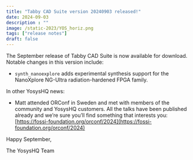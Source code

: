 ```yaml
---
title: "Tabby CAD Suite version 20240903 released!"
date: 2024-09-03
description : ""
image: /static-2023/YOS_horiz.png
tags: ["release notes"]
draft: false
---
```


The September release of Tabby CAD Suite is now available for download. Notable changes in this version include:

* `synth_nanoexplore` adds experimental synthesis support for the NanoXplore NG-Ultra radiation-hardened FPGA family.

In other YosysHQ news:

* Matt attended ORConf in Sweden and met with members of the community and YosysHQ customers. All the talks have been published already and we’re sure you’ll find something that interests you: [https://fossi-foundation.org/orconf/2024](https://fossi-foundation.org/orconf/2024) 

Happy September,

The YosysHQ Team

